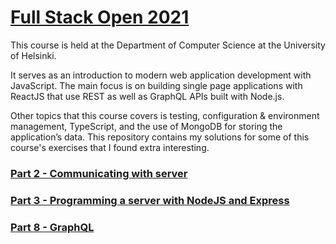 # [Full Stack Open 2021](https://fullstackopen.com/en/)

This course is held at the Department of Computer Science at the University of Helsinki.

It serves as an introduction to modern web application development with JavaScript. The main focus is on building single page applications with ReactJS that use REST as well as GraphQL APIs built with Node.js.

Other topics that this course covers is testing, configuration & environment management, TypeScript, and the use of MongoDB for storing the application’s data. This repository contains my solutions for some of this course's exercises that I found extra interesting.

### [Part 2 - Communicating with server](./part2)

### [Part 3 - Programming a server with NodeJS and Express](./part3)

### [Part 8 - GraphQL](./part8)
